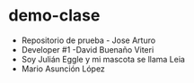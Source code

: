 # demo-clase

* Repositorio de prueba - Jose Arturo
* Developer #1 -David Buenaño Viteri 
* Soy Julián Eggle y mi mascota se llama Leia
* Mario Asunción López
